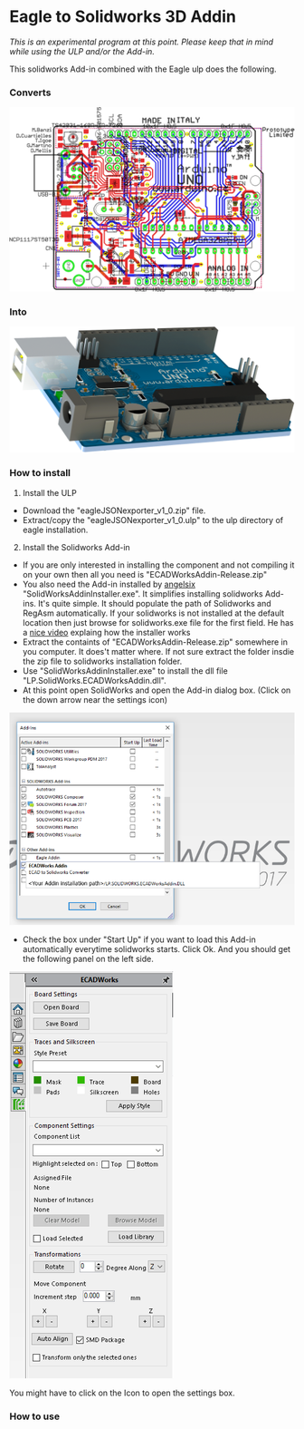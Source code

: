 # Eagle to Solidworks 3D Addin

*This is an experimental program at this point. Please keep that in mind while using the ULP and/or the Add-in.*

This solidworks Add-in combined with the Eagle ulp does the following.
### Converts
![alt text](https://github.com/lagnajeet/ECADWorksAddin/blob/master/images/ECAD.gif "Eagle CAD file")

### Into
![alt text](https://github.com/lagnajeet/ECADWorksAddin/blob/master/images/MCAD.png "Solidworks 3D render")

### How to install

1. Install the ULP
- Download the "eagleJSONexporter_v1_0.zip" file.
- Extract/copy the "eagleJSONexporter_v1_0.ulp" to the ulp directory of eagle installation.

2. Install the Solidworks Add-in
- If you are only interested in installing the component and not compiling it on your own then all you need is "ECADWorksAddin-Release.zip"
- You also need the Add-in installed by [angelsix](https://github.com/angelsix) "SolidWorksAddinInstaller.exe". It simplifies installing solidworks Add-ins. It's quite simple. It should populate the path of Solidworks and RegAsm automatically. If your solidworks is not installed at the default location then just browse for solidworks.exe file for the first field. He has a [nice video](https://youtu.be/7DlG6OQeJP0?t=2373) explaing how the installer works 
- Extract the containts of "ECADWorksAddin-Release.zip" somewhere in you computer. It does't matter where. If not sure extract the folder insdie the zip file to solidworks installation folder.
- Use "SolidWorksAddinInstaller.exe" to install the dll file "LP.SolidWorks.ECADWorksAddin.dll".
- At this point open SolidWorks and open the Add-in dialog box. (Click on the down arrow near the settings icon) 

![alt text](https://github.com/lagnajeet/ECADWorksAddin/blob/master/images/enable.gif "Solidworks Add-in dialog")

- Check the box under "Start Up" if you want to load this Add-in automatically everytime solidworks starts. Click Ok. And you should get the following panel on the left side.

![alt text](https://github.com/lagnajeet/ECADWorksAddin/blob/master/images/ECADWorks.gif "Solidworks ECADWorks Dialog") 

You might have to click on the Icon to open the settings box.

### How to use
